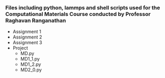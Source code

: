 ### Files including python, lammps and shell scripts used for the Computational Materials Course conducted by Professor Raghavan Ranganathan 

- Assignment 1
- Assignment 2
- Assignment 3
- Project
  - MD.py
  - MD1_1.py
  - MD1_2.py
  - MD2_0.py
